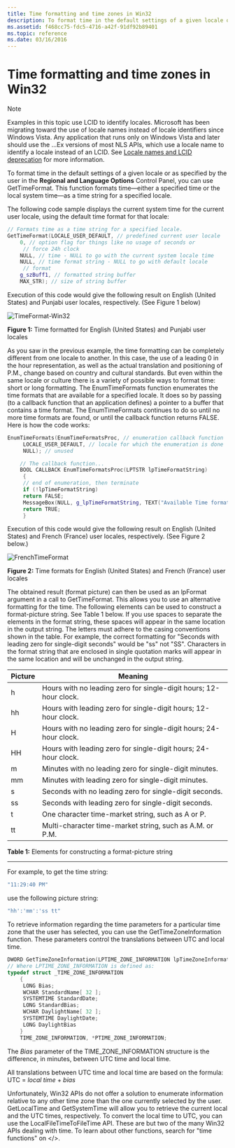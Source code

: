 ```yaml
---
title: Time formatting and time zones in Win32
description: To format time in the default settings of a given locale or as specified by the user in the **Regional and Language Options** Control Panel, you can use GetTimeFormat. 
ms.assetid: f468cc75-fdc5-4716-a42f-91df92b89401
ms.topic: reference
ms.date: 03/16/2016
---
```

# Time formatting and time zones in Win32

> [!NOTE]
> Examples in this topic use LCID to identify locales.
> Microsoft has been migrating toward the use of locale names instead of locale identifiers since Windows Vista.
> Any application that runs only on Windows Vista and later should use the ...Ex versions of most NLS APIs,
> which use a locale name to identify a locale instead of an LCID.
> See [Locale names and LCID deprecation](locale-names.md) for more information.

To format time in the default settings of a given locale or as specified by the user in the **Regional and Language Options** Control Panel, you can use GetTimeFormat.
This function formats time—either a specified time or the local system time—as a time string for a specified locale.

The following code sample displays the current system time for the current user locale, using the default time format for that locale:

```cpp
// Formats time as a time string for a specified locale.
GetTimeFormat(LOCALE_USER_DEFAULT, // predefined current user locale
    0, // option flag for things like no usage of seconds or
     // force 24h clock
    NULL, // time - NULL to go with the current system locale time
    NULL, // time format string - NULL to go with default locale
     // format
    g_szBuff1, // formatted string buffer
    MAX_STR); // size of string buffer
```

Execution of this code would give the following result on English (United States) and Punjabi user locales, respectively. (See Figure 1 below)

![TimeFormat-Win32](./images/Punjabi_Time.jpg "TimeFormat-Win32")

**Figure 1:** Time formatted for English (United States) and Punjabi user locales

As you saw in the previous example, the time formatting can be completely different from one locale to another.
In this case, the use of a leading 0 in the hour representation, as well as the actual translation and positioning of P.M., change based on country and cultural standards.
But even within the same locale or culture there is a variety of possible ways to format time: short or long formatting.
The EnumTimeFormats function enumerates the time formats that are available for a specified locale.
It does so by passing (to a callback function that an application defines) a pointer to a buffer that contains a time format.
The EnumTimeFormats continues to do so until no more time formats are found, or until the callback function returns FALSE.
Here is how the code works:

```cpp
EnumTimeFormats(EnumTimeFormatsProc, // enumeration callback function
     LOCALE_USER_DEFAULT, // locale for which the enumeration is done
     NULL); // unused

    // The callback function...
    BOOL CALLBACK EnumTimeFormatsProc(LPTSTR lpTimeFormatString)
     {
     // end of enumeration, then terminate
     if (!lpTimeFormatString)
     return FALSE;
     MessageBox(NULL, g_lpTimeFormatString, TEXT("Available Time format"), MB_OK);
     return TRUE;
     }
```

Execution of this code would give the following result on English (United States) and French (France) user locales, respectively. (See Figure 2 below.)

![FrenchTimeFormat](./images/French_Time.jpg "FrenchTimeFormat")

**Figure 2:** Time formats for English (United States) and French (France) user locales

The obtained result (format picture) can then be used as an lpFormat argument in a call to GetTimeFormat.
This allows you to use an alternative formatting for the time.
The following elements can be used to construct a format-picture string.
See Table 1 below.
If you use spaces to separate the elements in the format string, these spaces will appear in the same location in the output string.
The letters must adhere to the casing conventions shown in the table.
For example, the correct formatting for "Seconds with leading zero for single-digit seconds" would be "ss" not "SS".
Characters in the format string that are enclosed in single quotation marks will appear in the same location and will be unchanged in the output string.

| Picture | Meaning |
| -- | -- |
| h  | Hours with no leading zero for single-digit hours; 12-hour clock. |
| hh | Hours with leading zero for single-digit hours; 12-hour clock. |
| H  | Hours with no leading zero for single-digit hours; 24-hour clock. |
| HH | Hours with leading zero for single-digit hours; 24-hour clock. |
| m  | Minutes with no leading zero for single-digit minutes. |
| mm | Minutes with leading zero for single-digit minutes. |
| s  | Seconds with no leading zero for single-digit seconds. |
| ss | Seconds with leading zero for single-digit seconds. |
| t  | One character time-market string, such as A or P. |
| tt | Multi-character time-market string, such as A.M. or P.M. |

**Table 1:** Elements for constructing a format-picture string

------------------------------------------------------------------------

For example, to get the time string:

```cpp
"11:29:40 PM"
```

use the following picture string:

```cpp
"hh':'mm':'ss tt"
```

To retrieve information regarding the time parameters for a particular time zone that the user has selected, you can use the GetTimeZoneInformation function.
These parameters control the translations between UTC and local time.

```cpp
DWORD GetTimeZoneInformation(LPTIME_ZONE_INFORMATION lpTimeZoneInformation);
// Where LPTIME_ZONE_INFORMATION is defined as:
typedef struct _TIME_ZONE_INFORMATION
    {
     LONG Bias;
     WCHAR StandardName[ 32 ];
     SYSTEMTIME StandardDate;
     LONG StandardBias;
     WCHAR DaylightName[ 32 ];
     SYSTEMTIME DaylightDate;
     LONG DaylightBias
    }
    TIME_ZONE_INFORMATION, *PTIME_ZONE_INFORMATION;
```

The *Bias* parameter of the TIME\_ZONE\_INFORMATION structure is the difference, in minutes, between UTC time and local time.

All translations between UTC time and local time are based on the formula: UTC = _local time_ + _bias_

Unfortunately, Win32 APIs do not offer a solution to enumerate information relative to any other time zone than the one currently selected by the user.
GetLocalTime and GetSystemTime will allow you to retrieve the current local and the UTC times, respectively.
To convert the local time to UTC, you can use the LocalFileTimeToFileTime API.
These are but two of the many Win32 APIs dealing with time.
To learn about other functions, search for "time functions" on </>.
